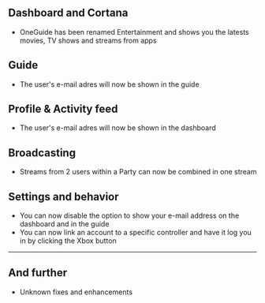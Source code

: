 ## Dashboard and Cortana
- OneGuide has been renamed Entertainment and shows you the latests movies, TV shows and streams from apps

## Guide
- The user's e-mail adres will now be shown in the guide

## Profile & Activity feed
- The user's e-mail adres will now be shown in the dashboard

## Broadcasting
- Streams from 2 users within a Party can now be combined in one stream

## Settings and behavior
- You can now disable the option to show your e-mail address on the dashboard and in the guide
- You can now link an account to a specific controller and have it log you in by clicking the Xbox button

---------

## And further
- Unknown fixes and enhancements